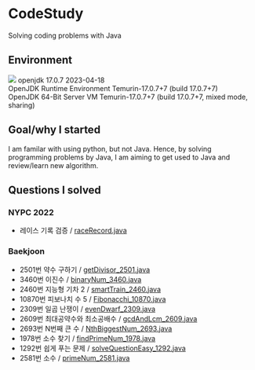 # CodeStudy
Solving coding problems with Java

## Environment
<img src="https://img.shields.io/badge/Java-61DAFB?style=flat&logo=React&logoColor=white"/>
openjdk 17.0.7 2023-04-18
<br>OpenJDK Runtime Environment Temurin-17.0.7+7 (build 17.0.7+7)
<br>OpenJDK 64-Bit Server VM Temurin-17.0.7+7 (build 17.0.7+7, mixed mode, sharing)

## Goal/why I started
I am familar with using python, but not Java. Hence, by solving programming problems by Java, I am aiming to get used to Java and review/learn new algorithm.

## Questions I solved
### NYPC 2022
<ul>
  <li>레이스 기록 검증 / <a href="https://github.com/Testen10/CodeStudy/blob/main/NYPC2022/raceRecord.java", target="_blank">raceRecord.java</a></li>
</ul>

### Baekjoon
<ul>
  <li>2501번 약수 구하기 / <a href="https://github.com/Testen10/CodeStudy/blob/main/Baekjoon/getDivisor_2501.java", target="_blank">getDivisor_2501.java</a></li>
  <li>3460번 이진수 / <a href="https://github.com/Testen10/CodeStudy/blob/main/Baekjoon/binaryNum_3460.java", target="_blank">binaryNum_3460.java</a></li>
  <li>2460번 지능형 기차 2 / <a href="https://github.com/Testen10/CodeStudy/blob/main/Baekjoon/smartTrain_2460.java", target="_blank">smartTrain_2460.java</a></li>
  <li>10870번 피보나치 수 5 / <a href="https://github.com/Testen10/CodeStudy/blob/main/Baekjoon/Fibonacchi_10870.java", target="_blank">Fibonacchi_10870.java</a></li>
  <li>2309번 일곱 난쟁이 / <a href="https://github.com/Testen10/CodeStudy/blob/main/Baekjoon/sevenDwarf_2309.java", target="_blank">evenDwarf_2309.java</a></li>
  <li>2609번 최대공약수와 최소공배수 / <a href="https://github.com/Testen10/CodeStudy/blob/main/Baekjoon/gcdAndLcm_2609.java", target="_blank">gcdAndLcm_2609.java</a></li>
  <li>2693번 N번째 큰 수 / <a href="https://github.com/Testen10/CodeStudy/blob/main/Baekjoon/NthBiggestNum_2693.java", target="_blank">NthBiggestNum_2693.java</a></li>
  <li>1978번 소수 찾기 / <a href="https://github.com/Testen10/CodeStudy/blob/main/Baekjoon/findPrimeNum_1978.java", target="_blank">findPrimeNum_1978.java</a></li>
  <li>1292번 쉽게 푸는 문제 / <a href="https://github.com/Testen10/CodeStudy/blob/main/Baekjoon/solveQuestionEasy_1292.java", target="_blank">solveQuestionEasy_1292.java</a></li>
  <li>2581번 소수 / <a href="https://github.com/Testen10/CodeStudy/blob/main/Baekjoon/primeNum_2581.java", target="_blank">primeNum_2581.java</a></li>
</ul>
